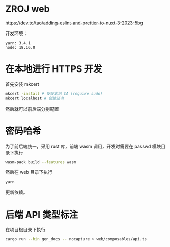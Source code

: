 # ZROJ web

https://dev.to/tao/adding-eslint-and-prettier-to-nuxt-3-2023-5bg

开发环境：

```
yarn: 3.4.1
node: 18.16.0
```

# 在本地进行 HTTPS 开发

首先安装 mkcert

```bash
mkcert -install # 安装本地 CA (require sudo)
mkcert localhost # 创建证书
```

然后就可以前后端分别配置

# 密码哈希

为了前后端统一，采用 rust 库，前端 wasm 调用，开发时需要在 passwd 模块目录下执行

```bash
wasm-pack build --features wasm
```

然后在 web 目录下执行

```bash
yarn
```

更新依赖。

# 后端 API 类型标注

在项目根目录下执行

```bash
cargo run --bin gen_docs -- nocapture > web/composables/api.ts
```
